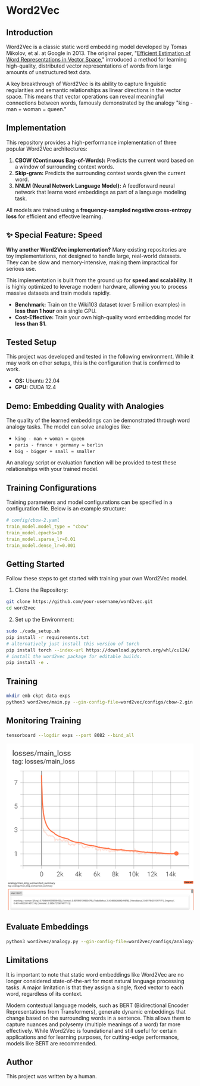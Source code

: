 # Word2Vec

## Introduction

Word2Vec is a classic static word embedding model developed by Tomas Mikolov, et al. at Google in 2013. The original paper, "[Efficient Estimation of Word Representations in Vector Space](https://arxiv.org/abs/1301.3781)," introduced a method for learning high-quality, distributed vector representations of words from large amounts of unstructured text data.

A key breakthrough of Word2Vec is its ability to capture linguistic regularities and semantic relationships as linear directions in the vector space. This means that vector operations can reveal meaningful connections between words, famously demonstrated by the analogy "king - man + woman = queen."

## Implementation

This repository provides a high-performance implementation of three popular Word2Vec architectures:

1.  **CBOW (Continuous Bag-of-Words):** Predicts the current word based on a window of surrounding context words.
2.  **Skip-gram:** Predicts the surrounding context words given the current word.
3.  **NNLM (Neural Network Language Model):** A feedforward neural network that learns word embeddings as part of a language modeling task.

All models are trained using a **frequency-sampled negative cross-entropy loss** for efficient and effective learning.

## ✨ Special Feature: Speed

**Why another Word2Vec implementation?** Many existing repositories are toy implementations, not designed to handle large, real-world datasets. They can be slow and memory-intensive, making them impractical for serious use.

This implementation is built from the ground up for **speed and scalability**. It is highly optimized to leverage modern hardware, allowing you to process massive datasets and train models rapidly.

* **Benchmark:** Train on the Wiki103 dataset (over 5 million examples) in **less than 1 hour** on a single GPU.
* **Cost-Effective:** Train your own high-quality word embedding model for **less than $1**.

## Tested Setup

This project was developed and tested in the following environment. While it may work on other setups, this is the configuration that is confirmed to work.

* **OS:** Ubuntu 22.04
* **GPU:** CUDA 12.4

## Demo: Embedding Quality with Analogies

The quality of the learned embeddings can be demonstrated through word analogy tasks. The model can solve analogies like:

* `king - man + woman ≈ queen`
* `paris - france + germany ≈ berlin`
* `big - bigger + small ≈ smaller`

An analogy script or evaluation function will be provided to test these relationships with your trained model.

## Training Configurations

Training parameters and model configurations can be specified in a configuration file. Below is an example structure:

```yaml
# config/cbow-2.yaml
train_model.model_type = "cbow"
train_model.epochs=10
train_model.sparse_lr=0.01
train_model.dense_lr=0.001
```

## Getting Started
Follow these steps to get started with training your own Word2Vec model.

1. Clone the Repository:
```bash
git clone https://github.com/your-username/word2vec.git
cd word2vec
```
2. Set up the Environment:
```bash
sudo ./cuda_setup.sh
pip install -r requirements.txt
# alternatively just install this version of torch
pip install torch --index-url https://download.pytorch.org/whl/cu124/
# install the word2vec package for editable builds.
pip install -e .
```

## Training
```bash
mkdir emb ckpt data exps
python3 word2vec/main.py --gin-config-file=word2vec/configs/cbow-2.gin
```

## Monitoring Training
```bash
tensorboard --logdir exps --port 8082 --bind_all
```

![Loss](img/loss.png "Loss")
![Loss](img/analogy.png "Analogy")

## Evaluate Embeddings


```bash
python3 word2vec/analogy.py --gin-config-file=word2vec/configs/analogy-cbow-2.gin
```

## Limitations

It is important to note that static word embeddings like Word2Vec are no longer considered state-of-the-art for most natural language processing tasks. A major limitation is that they assign a single, fixed vector to each word, regardless of its context.

Modern contextual language models, such as BERT (Bidirectional Encoder Representations from Transformers), generate dynamic embeddings that change based on the surrounding words in a sentence. This allows them to capture nuances and polysemy (multiple meanings of a word) far more effectively. While Word2Vec is foundational and still useful for certain applications and for learning purposes, for cutting-edge performance, models like BERT are recommended.

## Author

This project was written by a human.
